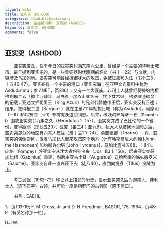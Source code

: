 ```yaml
---
layout: wiki
title: 亚实突（ASHDOD）
categories: NewBibleDictionary
description: 圣经新词典: 亚实突（ASHDOD）
keywords: 亚实突, ASHDOD
comments: false
---
```


## 亚实突（ASHDOD）

　　亚实突废丘，位于今日的亚实突村落东南六公里，曾经是一个主要的非利士城市。最早提到亚实突的，是一些青铜器时代晚期的经文（书十一22）与文献，内容涉及乌加列地。亚实突可能曾经抵御犹大的攻击，免被征服和入住（书十三3，十五46-47）。亚实突有一个主要的港口（亚实突海；在亚甲文的资料中称为 Asdudimmu；参 ANET，页286）；又有一个大衮庙，非利士人就曾经将神的约柜抬到那里去（撒上五1起）。乌西雅一度攻击亚实突（代下廿六6）。根据亚述碑文的记载，亚述立押朔里王（King Azuri）的兄弟代替他作王后，亚实突反抗亚述；结果，撒珥根二世（Sargon II）就在主前711年劫掠此城（称为 Asdudu）。阿摩司（一8）和以赛亚（廿1）都有提及这些祸患。后来，埃及的萨呣蒂一世（Psamtik I）围攻亚实突廿九年之久（Herodotus 2. 157），亚实突并成了巴比伦的一个省份，变得疲弱（耶廿五20）、荒废（番二4；亚九6）。犹太人从被掳地回归之后，亚实突部分的地区再次有人居住（尼十三23-24）。像亚锁都（Azotus）一样，亚实突的偶像崇拜，激发马加比人起来攻击这个地方（计有哈斯摩尼人约翰 [John the Hasmonean] 和约翰许尔堪 [John Hyrcanus]，马加比壹书五68，十84）。庞培（Pompey）将亚实突从犹大省份别出来（Jos., BJ 1. 156），后来亚实突获加比纽（Gabinius）重建，然后由亚古士督（Augustus）送给希律的姊妹撒罗米（Salome）。亚实突自此一直兴旺下去（徒八40），直到向提多（Titus）投降为止。

　　考古发掘（1962-72）印证以上描述的历史，显示亚实突先后为迦南人、非利士人（遗下庙宇）占领，并可能一度是所罗门的占领区（遗下闸口）。

　　书目：EAEHL,

1，页103-19; F. M. Cross, Jr. and D. N. Freedman, BASOR, 175, 1964，页48-9（有关名称那一栏）。

D.J.W.






